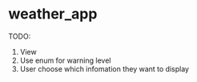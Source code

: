 # weather_app

TODO: 
1. View
2. Use enum for warning level
3. User choose which infomation they want to display

